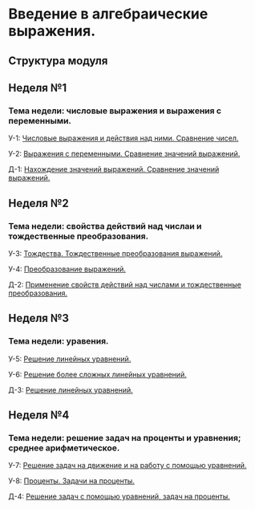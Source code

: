 # Введение в алгебраические выражения.

## Структура модуля

## Неделя №1

### Тема недели: числовые выражения и выражения с переменными.

У-1: [Числовые выражения и действия над ними. Сравнение чисел.](./components/class/class-1.md)

У-2: [Выражения с переменными. Сравнение значений выражений.](./components/class/class-2.md)

Д-1: [Нахождение значений выражений. Сравнение значений выражений.](./components/homework/homework-1.md)

## Неделя №2

### Тема недели: свойства действий над числаи и тождественные преобразования.

У-3: [Тождества. Тождественные преобразования выражений.](./components/class/class-3.md)

У-4: [Преобразование выражений.](./components/class/class-4.md)

Д-2: [Применение свойств действий над числами и тождественные преобразования.](./components/homework/homework-2.md)

## Неделя №3

### Тема недели: уравения.

У-5: [Решение линейных уравнений.](./components/class/class-5.md)

У-6: [Решение более сложных линейных уравнений.](./components/class/class-6.md)

Д-3: [Решение линейных уравнений.](./components/homework/homework-3.md)

## Неделя №4

### Тема недели: решение задач на проценты и уравнения; среднее арифметическое.

У-7: [Решение задач на движение и на работу с помощью уравнений.](./components/class/class-7.md)

У-8: [Проценты. Задачи на проценты.](./components/class/class-8.md)

Д-4: [Решение задач с помощью уравнений, задач на проценты.](./components/homework/homework-4.md)
